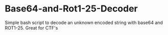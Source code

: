 # Base64-and-Rot1-25-Decoder
Simple bash script to decode an unknown encoded string with base64 and ROT1-25. Great for CTF's
